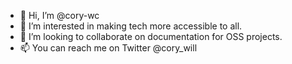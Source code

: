 - 👋 Hi, I’m @cory-wc
- 👀 I’m interested in making tech more accessible to all.
- 💞️ I’m looking to collaborate on documentation for OSS projects.
- 📫 You can reach me on Twitter @cory_will

<!---
cory-wc/cory-wc is a ✨ special ✨ repository because its `README.md` (this file) appears on your GitHub profile.
You can click the Preview link to take a look at your changes.
--->
